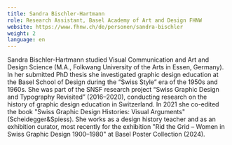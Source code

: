 ```yaml
---
title: Sandra Bischler-Hartmann
role: Research Assistant, Basel Academy of Art and Design FHNW
website: https://www.fhnw.ch/de/personen/sandra-bischler
weight: 2
language: en
---
```

Sandra Bischler-Hartmann studied Visual Communication and Art and Design Science (M.A., Folkwang University of the Arts in Essen, Germany). In her submitted PhD thesis she investigated graphic design education at the Basel School of Design during the “Swiss Style” era of the 1950s and 1960s. She was part of the SNSF research project “Swiss Graphic Design and Typography Revisited” (2016–2020), conducting research on the history of graphic design education in Switzerland. In 2021 she co-edited the book "Swiss Graphic Design Histories: Visual Arguments" (Scheidegger&Spiess). She works as a design history teacher and as an exhibition curator, most recently for the exhibition "Rid the Grid – Women in Swiss Graphic Design 1900–1980" at Basel Poster Collection (2024).

